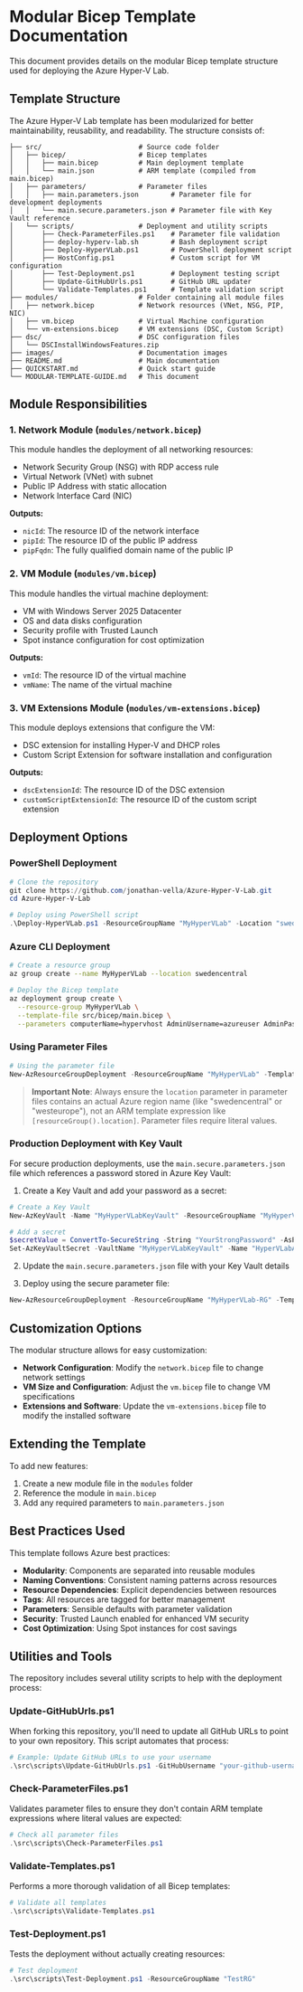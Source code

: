 # Modular Bicep Template Documentation

This document provides details on the modular Bicep template structure used for deploying the Azure Hyper-V Lab.

## Template Structure

The Azure Hyper-V Lab template has been modularized for better maintainability, reusability, and readability. The structure consists of:

```
├── src/                        # Source code folder
│   ├── bicep/                  # Bicep templates
│   │   ├── main.bicep          # Main deployment template
│   │   └── main.json           # ARM template (compiled from main.bicep)
│   ├── parameters/             # Parameter files
│   │   ├── main.parameters.json        # Parameter file for development deployments
│   │   └── main.secure.parameters.json # Parameter file with Key Vault reference
│   └── scripts/                # Deployment and utility scripts
│       ├── Check-ParameterFiles.ps1    # Parameter file validation
│       ├── deploy-hyperv-lab.sh        # Bash deployment script
│       ├── Deploy-HyperVLab.ps1        # PowerShell deployment script
│       ├── HostConfig.ps1              # Custom script for VM configuration
│       ├── Test-Deployment.ps1         # Deployment testing script
│       ├── Update-GitHubUrls.ps1       # GitHub URL updater
│       └── Validate-Templates.ps1      # Template validation script
├── modules/                    # Folder containing all module files
│   ├── network.bicep           # Network resources (VNet, NSG, PIP, NIC)
│   ├── vm.bicep                # Virtual Machine configuration
│   └── vm-extensions.bicep     # VM extensions (DSC, Custom Script)
├── dsc/                        # DSC configuration files
│   └── DSCInstallWindowsFeatures.zip
├── images/                     # Documentation images
├── README.md                   # Main documentation
├── QUICKSTART.md               # Quick start guide
└── MODULAR-TEMPLATE-GUIDE.md   # This document
```

## Module Responsibilities

### 1. Network Module (`modules/network.bicep`)

This module handles the deployment of all networking resources:
- Network Security Group (NSG) with RDP access rule
- Virtual Network (VNet) with subnet
- Public IP Address with static allocation
- Network Interface Card (NIC)

**Outputs:**
- `nicId`: The resource ID of the network interface
- `pipId`: The resource ID of the public IP address
- `pipFqdn`: The fully qualified domain name of the public IP

### 2. VM Module (`modules/vm.bicep`)

This module handles the virtual machine deployment:
- VM with Windows Server 2025 Datacenter
- OS and data disks configuration
- Security profile with Trusted Launch
- Spot instance configuration for cost optimization

**Outputs:**
- `vmId`: The resource ID of the virtual machine
- `vmName`: The name of the virtual machine

### 3. VM Extensions Module (`modules/vm-extensions.bicep`)

This module deploys extensions that configure the VM:
- DSC extension for installing Hyper-V and DHCP roles
- Custom Script Extension for software installation and configuration

**Outputs:**
- `dscExtensionId`: The resource ID of the DSC extension
- `customScriptExtensionId`: The resource ID of the custom script extension

## Deployment Options

### PowerShell Deployment

```powershell
# Clone the repository
git clone https://github.com/jonathan-vella/Azure-Hyper-V-Lab.git
cd Azure-Hyper-V-Lab

# Deploy using PowerShell script
.\Deploy-HyperVLab.ps1 -ResourceGroupName "MyHyperVLab" -Location "swedencentral" -AdminPassword (ConvertTo-SecureString -String "YourStrongPassword" -AsPlainText -Force)
```

### Azure CLI Deployment

```bash
# Create a resource group
az group create --name MyHyperVLab --location swedencentral

# Deploy the Bicep template
az deployment group create \
  --resource-group MyHyperVLab \
  --template-file src/bicep/main.bicep \
  --parameters computerName=hypervhost AdminUsername=azureuser AdminPassword=YourStrongPassword
```

### Using Parameter Files

```powershell
# Using the parameter file
New-AzResourceGroupDeployment -ResourceGroupName "MyHyperVLab" -TemplateFile ".\src\bicep\main.bicep" -TemplateParameterFile ".\src\parameters\main.parameters.json"
```

> **Important Note**: Always ensure the `location` parameter in parameter files contains an actual Azure region name (like "swedencentral" or "westeurope"), not an ARM template expression like `[resourceGroup().location]`. Parameter files require literal values.

### Production Deployment with Key Vault

For secure production deployments, use the `main.secure.parameters.json` file which references a password stored in Azure Key Vault:

1. Create a Key Vault and add your password as a secret:
```powershell
# Create a Key Vault
New-AzKeyVault -Name "MyHyperVLabKeyVault" -ResourceGroupName "MyHyperVLab-RG" -Location "swedencentral" -EnabledForTemplateDeployment

# Add a secret
$secretValue = ConvertTo-SecureString -String "YourStrongPassword" -AsPlainText -Force
Set-AzKeyVaultSecret -VaultName "MyHyperVLabKeyVault" -Name "HyperVLabAdminPassword" -SecretValue $secretValue
```

2. Update the `main.secure.parameters.json` file with your Key Vault details

3. Deploy using the secure parameter file:
```powershell
New-AzResourceGroupDeployment -ResourceGroupName "MyHyperVLab-RG" -TemplateFile ".\src\bicep\main.bicep" -TemplateParameterFile ".\src\parameters\main.secure.parameters.json"
```

## Customization Options

The modular structure allows for easy customization:

- **Network Configuration**: Modify the `network.bicep` file to change network settings
- **VM Size and Configuration**: Adjust the `vm.bicep` file to change VM specifications
- **Extensions and Software**: Update the `vm-extensions.bicep` file to modify the installed software

## Extending the Template

To add new features:

1. Create a new module file in the `modules` folder
2. Reference the module in `main.bicep`
3. Add any required parameters to `main.parameters.json`

## Best Practices Used

This template follows Azure best practices:

- **Modularity**: Components are separated into reusable modules
- **Naming Conventions**: Consistent naming patterns across resources
- **Resource Dependencies**: Explicit dependencies between resources
- **Tags**: All resources are tagged for better management
- **Parameters**: Sensible defaults with parameter validation
- **Security**: Trusted Launch enabled for enhanced VM security
- **Cost Optimization**: Using Spot instances for cost savings

## Utilities and Tools

The repository includes several utility scripts to help with the deployment process:

### Update-GitHubUrls.ps1

When forking this repository, you'll need to update all GitHub URLs to point to your own repository. This script automates that process:

```powershell
# Example: Update GitHub URLs to use your username
.\src\scripts\Update-GitHubUrls.ps1 -GitHubUsername "your-github-username"
```

### Check-ParameterFiles.ps1

Validates parameter files to ensure they don't contain ARM template expressions where literal values are expected:

```powershell
# Check all parameter files
.\src\scripts\Check-ParameterFiles.ps1
```

### Validate-Templates.ps1

Performs a more thorough validation of all Bicep templates:

```powershell
# Validate all templates
.\src\scripts\Validate-Templates.ps1
```

### Test-Deployment.ps1

Tests the deployment without actually creating resources:

```powershell
# Test deployment
.\src\scripts\Test-Deployment.ps1 -ResourceGroupName "TestRG"
```
